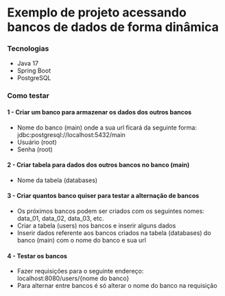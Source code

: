 # Exemplo de projeto acessando bancos de dados de forma dinâmica

### Tecnologias

* Java 17
* Spring Boot
* PostgreSQL

### Como testar

#### 1 - Criar um banco para armazenar os dados dos outros bancos
* Nome do banco (main) onde a sua url ficará da seguinte forma: jdbc:postgresql://localhost:5432/main
* Usuário (root)
* Senha (root)

#### 2 - Criar tabela para dados dos outros bancos no banco (main)
* Nome da tabela (databases)

#### 3 - Criar quantos banco quiser para testar a alternação de bancos
* Os próximos bancos podem ser criados com os seguintes nomes: data_01, data_02, data_03, etc.
* Criar a tabela (users) nos bancos e inserir alguns dados
* Inserir dados referente aos bancos criados na tabela (databases) do banco (main) com o nome do banco e sua url

#### 4 - Testar os bancos
* Fazer requisições para o seguinte endereço: localhost:8080/users/{nome do banco}
* Para alternar entre bancos é só alterar o nome do banco na requisição

